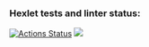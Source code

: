 ### Hexlet tests and linter status:
[![Actions Status](https://github.com/wtffka/java-project-lvl1/workflows/hexlet-check/badge.svg)](https://github.com/wtffka/java-project-lvl1/actions)
<a href="https://codeclimate.com/github/wtffka/java-project-lvl1"><img src="https://api.codeclimate.com/v1/badges/a99a88d28ad37a79dbf6/maintainability" /></a>
